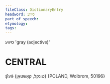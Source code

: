 ```yaml
---
fileClass: DictionaryEntry
headword: סיווע
part_of_speech: 
etymology: 
tags: 
---
```

סיווע
'gray (adjective)'

CENTRAL
========

ᶊ̌ɩvə̃ {טונקל, קאַשטאַן} {POLAND, Wolbrom, 50196}
